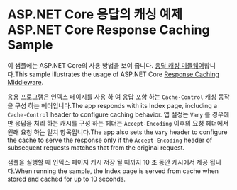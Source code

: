 # <a name="aspnet-core-response-caching-sample"></a><span data-ttu-id="7f6c2-101">ASP.NET Core 응답의 캐싱 예제</span><span class="sxs-lookup"><span data-stu-id="7f6c2-101">ASP.NET Core Response Caching Sample</span></span>

<span data-ttu-id="7f6c2-102">이 샘플에는 ASP.NET Core의 사용 방법을 보여 줍니다. [응답 캐싱 미들웨어](https://docs.microsoft.com/aspnet/core/performance/caching/middleware)합니다.</span><span class="sxs-lookup"><span data-stu-id="7f6c2-102">This sample illustrates the usage of ASP.NET Core [Response Caching Middleware](https://docs.microsoft.com/aspnet/core/performance/caching/middleware).</span></span>

<span data-ttu-id="7f6c2-103">응용 프로그램은 인덱스 페이지를 사용 하 여 응답 포함 하는 `Cache-Control` 캐싱 동작을 구성 하는 헤더입니다.</span><span class="sxs-lookup"><span data-stu-id="7f6c2-103">The app responds with its Index page, including a `Cache-Control` header to configure caching behavior.</span></span> <span data-ttu-id="7f6c2-104">앱 설정는 `Vary` 를 경우에만 응답을 처리 하는 캐시를 구성 하는 헤더는 `Accept-Encoding` 이후의 요청 헤더에서 원래 요청 하는 일치 항목입니다.</span><span class="sxs-lookup"><span data-stu-id="7f6c2-104">The app also sets the `Vary` header to configure the cache to serve the response only if the `Accept-Encoding` header of subsequent requests matches that from the original request.</span></span>

<span data-ttu-id="7f6c2-105">샘플을 실행할 때 인덱스 페이지 캐시 저장 될 때까지 10 초 동안 캐시에서 제공 됩니다.</span><span class="sxs-lookup"><span data-stu-id="7f6c2-105">When running the sample, the Index page is served from cache when stored and cached for up to 10 seconds.</span></span>
